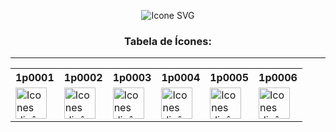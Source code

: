 <div align="center">

  
  ![Icone SVG](https://urbancode.samuellopes.com.br/imgs/example_icon01.svg)
  <h3>Tabela de Ícones:</h3>
  
</div>

******

<table>
  <tr>
    <th>1p0001</th>
    <th>1p0002</th>
    <th>1p0003</th>
    <th>1p0004</th>
    <th>1p0005</th>
    <th>1p0006</th>
  </tr>
  <tr>
    <td>
        <picture>
          <source media="(prefers-color-scheme: dark)" srcset="https://urbancode.samuellopes.com.br/icons/v2/1p0001v2.svg">
          <source media="(prefers-color-scheme: light)" srcset="https://urbancode.samuellopes.com.br/icons/v2/1p0001v2-light.svg">
          <img alt="Icones dinâmicos para dark e light themes." src="https://urbancode.samuellopes.com.br/icons/v2/1p0001v2-light.svg" height="50px"/>
        </picture>
    </td>
    <td>
        <picture>
          <source media="(prefers-color-scheme: dark)" srcset="https://urbancode.samuellopes.com.br/icons/v2/1p0002v2.svg">
          <source media="(prefers-color-scheme: light)" srcset="https://urbancode.samuellopes.com.br/icons/v2/1p0002v2-light.svg">
          <img alt="Icones dinâmicos para dark e light themes." src="https://urbancode.samuellopes.com.br/icons/v2/1p0002v2-light.svg" height="50px"/>
        </picture>
    </td>
    <td>
        <picture>
          <source media="(prefers-color-scheme: dark)" srcset="https://urbancode.samuellopes.com.br/icons/v2/1p0001v2.svg">
          <source media="(prefers-color-scheme: light)" srcset="https://urbancode.samuellopes.com.br/icons/v2/1p0001v2-light.svg">
          <img alt="Icones dinâmicos para dark e light themes." src="https://urbancode.samuellopes.com.br/icons/v2/1p0001v2-light.svg" height="50px"/>
        </picture>
    </td>
    <td>
        <picture>
          <source media="(prefers-color-scheme: dark)" srcset="https://urbancode.samuellopes.com.br/icons/v2/1p0001v2.svg">
          <source media="(prefers-color-scheme: light)" srcset="https://urbancode.samuellopes.com.br/icons/v2/1p0001v2-light.svg">
          <img alt="Icones dinâmicos para dark e light themes." src="https://urbancode.samuellopes.com.br/icons/v2/1p0001v2-light.svg" height="50px"/>
        </picture>
    </td>
    <td>
        <picture>
          <source media="(prefers-color-scheme: dark)" srcset="https://urbancode.samuellopes.com.br/icons/v2/1p0001v2.svg">
          <source media="(prefers-color-scheme: light)" srcset="https://urbancode.samuellopes.com.br/icons/v2/1p0001v2-light.svg">
          <img alt="Icones dinâmicos para dark e light themes." src="https://urbancode.samuellopes.com.br/icons/v2/1p0001v2-light.svg" height="50px"/>
        </picture>
    </td>
    <td>
        <picture>
          <source media="(prefers-color-scheme: dark)" srcset="https://urbancode.samuellopes.com.br/icons/v2/1p0001v2.svg">
          <source media="(prefers-color-scheme: light)" srcset="https://urbancode.samuellopes.com.br/icons/v2/1p0001v2-light.svg">
          <img alt="Icones dinâmicos para dark e light themes." src="https://urbancode.samuellopes.com.br/icons/v2/1p0001v2-light.svg" height="50px"/>
        </picture>
    </td>
   
  </tr>
</table>
